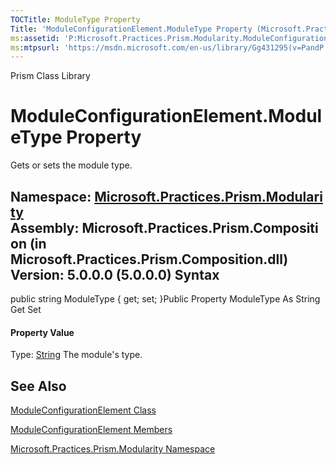 ```yaml
---
TOCTitle: ModuleType Property
Title: 'ModuleConfigurationElement.ModuleType Property (Microsoft.Practices.Prism.Modularity)'
ms:assetid: 'P:Microsoft.Practices.Prism.Modularity.ModuleConfigurationElement.ModuleType'
ms:mtpsurl: 'https://msdn.microsoft.com/en-us/library/Gg431295(v=PandP.50)'
---
```


Prism Class Library

ModuleConfigurationElement.ModuleType Property
==================================================

Gets or sets the module type.

**Namespace:** [Microsoft.Practices.Prism.Modularity](https://msdn.microsoft.com/n:microsoft.practices.prism.modularity)
**Assembly:** Microsoft.Practices.Prism.Composition (in Microsoft.Practices.Prism.Composition.dll) Version: 5.0.0.0 (5.0.0.0)
Syntax
------

<span id="syntaxToggle"></span>public string ModuleType { get; set; }Public Property ModuleType As String Get Set
#### Property Value

Type: [String](http://msdn2.microsoft.com/en-us/library/s1wwdcbf)
The module's type.

See Also
--------


[ModuleConfigurationElement Class](https://msdn.microsoft.com/t:microsoft.practices.prism.modularity.moduleconfigurationelement)

[ModuleConfigurationElement Members](https://msdn.microsoft.com/allmembers.t:microsoft.practices.prism.modularity.moduleconfigurationelement)

[Microsoft.Practices.Prism.Modularity Namespace](https://msdn.microsoft.com/n:microsoft.practices.prism.modularity)
